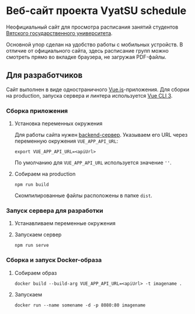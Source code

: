 # Веб-сайт проекта VyatSU schedule

Неофициальный сайт для просмотра расписания занятий студентов [Вятского государственного университета](https://www.vyatsu.ru).

Основной упор сделан на удобство работы с мобильных устройств. В отличие от официального сайта, здесь расписание групп можно смотреть прямо во вкладке браузера, не загружая PDF-файлы.

## Для разработчиков

Сайт выполнен в виде одностраничного [Vue.js](https://vuejs.org)-приложения. Для сборки на production, запуска сервера и линтера используется [Vue CLI 3](https://cli.vuejs.org).

### Сборка приложения

1. Установка переменных окружения

   Для работы сайта нужен [backend-сервер](https://github.com/AliRzaev/vyatsu-schedule-backend). Указываем его URL через переменную окружения `VUE_APP_API_URL`:
   
   ```
   export VUE_APP_API_URL=<apiUrl>
   ```
   
   По умолчанию для `VUE_APP_API_URL` используется значение `''`.

2. Собираем на production
   
   ```
   npm run build
   ```
   
   Скомпилированные файлы расположены в папке `dist`.

### Запуск сервера для разработки

1. Устанавливаем переменные окружения

2. Запускаем сервер
   
   ```
   npm run serve
   ```

### Сборка и запуск Docker-образа

1. Собираем образ

   ```
   docker build --build-arg VUE_APP_API_URL=<apiUrl> -t imagename .
   ```

2. Запускаем
   
   ```
   docker run --name somename -d -p 8080:80 imagename
   ```
